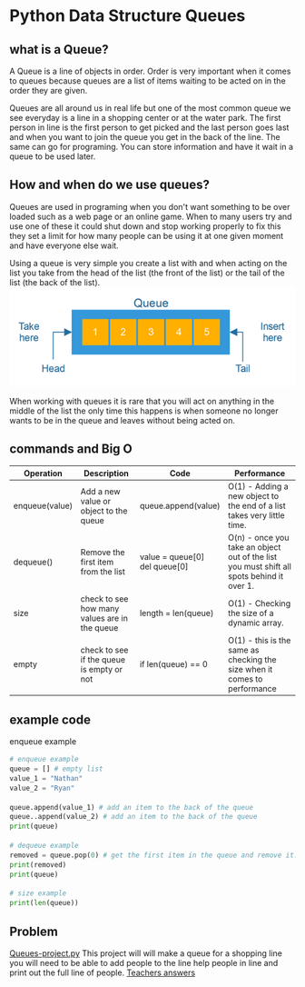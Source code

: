 # Python Data Structure Queues
## what is a Queue?
A Queue is a line of objects in order. Order is very important when it comes to queues because queues are a list of items waiting to be acted on in the order they are given. 

Queues are all around us in real life but one of the most common queue we see everyday is a line in a shopping center or at the water park. The first person in line is the first person to get picked and the last person goes last and when you want to join the queue you get in the back of the line. The same can go for programing. You can store information and have it wait in a queue to be used later.
## How and when do we use queues?
Queues are used in programing when you don't want something to be over loaded such as a web page or an online game. When to many users try and use one of these it could shut down and stop working properly to fix this they set a limit for how many people can be using it at one given moment and have everyone else wait. 

Using a queue is very simple you create a list with and when acting on the list you take from the head of the list (the front of the list) or the tail of the list (the back of the list).
![queue](Images\queue-image.png)

 When working with queues it is rare that you will act on anything in the middle of the list the only time this happens is when someone no longer wants to be in the queue and leaves without being acted on.

## commands and Big O
Operation | Description | Code    | Performance
-------- | -------- | --------|--------
enqueue(value) | Add a new value or object to the queue | queue.append(value) | O(1) - Adding a new object to the end of a list takes very little time.
dequeue() | Remove the first item from the list | value = queue[0] <br> del queue[0]|O(n) - once you take an object out of the list you must shift all spots behind it over 1.
size | check to see how many values are in the queue | length = len(queue) | O(1) - Checking the size of a dynamic array.
empty | check to see if the queue is empty or not | if len(queue) == 0| O(1) - this is the same as checking the size when it comes to performance

## example code
enqueue example
```python
# enqueue example
queue = [] # empty list
value_1 = "Nathan"
value_2 = "Ryan"

queue.append(value_1) # add an item to the back of the queue
queue..append(value_2) # add an item to the back of the queue
print(queue)

# dequeue example
removed = queue.pop(0) # get the first item in the queue and remove it.
print(removed)
print(queue)

# size example
print(len(queue))
```

## Problem
[Queues-project.py](Python-files\Queues-project.py) This project will will make a queue for a shopping line you will need to be able to add people to the line help people in line and print out the full line of people.
[Teachers answers](Python-files\Queues-project-answers.py)